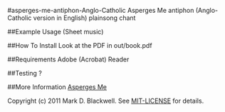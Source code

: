 #asperges-me-antiphon-Anglo-Catholic
Asperges Me antiphon (Anglo-Catholic version in English) plainsong chant

##Example Usage
(Sheet music)

##How To Install
Look at the PDF in out/book.pdf

##Requirements
Adobe (Acrobat) Reader

##Testing
?

##More Information
[Asperges Me](http://en.wikipedia.org/wiki/Asperges_Me)

Copyright (c) 2011 Mark D. Blackwell. See [MIT-LICENSE](MIT-LICENSE) for details.

